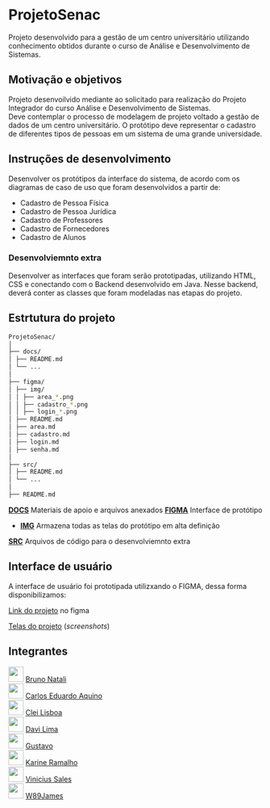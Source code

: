 # ProjetoSenac

Projeto desenvolvido para a gestão de um centro universitário utilizando conhecimento obtidos durante o curso de Análise e Desenvolvimento de Sistemas.

## Motivação e objetivos

Projeto desenvoilvido mediante ao solicitado para realização do Projeto Integrador do curso Análise e Desenvolvimento de Sistemas.  
Deve contemplar o processo de modelagem de projeto voltado a gestão de dados de um centro universitário. O protótipo deve representar o cadastro de diferentes tipos de pessoas em um sistema de uma grande universidade.

## Instruções de desenvolvimento

Desenvolver os protótipos da interface do sistema, de acordo com os diagramas de caso de uso que foram desenvolvidos a partir de:

- Cadastro de Pessoa Física ​
- Cadastro de Pessoa Jurídica ​
- Cadastro de Professores ​
- Cadastro de Fornecedores ​
- Cadastro de Alunos

### Desenvolviemnto extra

Desenvolver as interfaces que foram serão prototipadas, utilizando HTML, CSS e conectando com o Backend desenvolvido em Java. Nesse backend, deverá conter as classes que foram modeladas nas etapas do projeto.

## Estrtutura do projeto

```bash
ProjetoSenac/
│
├── docs/
│ ├── README.md
│ └── ...
│
├── figma/
│ ├── img/
│ │ ├── area_*.png
│ │ ├── cadastro_*.png
│ │ ├── login_*.png
│ ├── README.md
│ ├── area.md
│ ├── cadastro.md
│ ├── login.md
│ ├── senha.md
│
├── src/
│ ├── README.md
│ └── ...
│
├── README.md
```

[**DOCS**](docs/README.md) Materiais de apoio e arquivos anexados
[**FIGMA**](figma/README.md) Interface de protótipo

- [**IMG**](figma/img/) Armazena todas as telas do protótipo em alta definição

[**SRC**](src/README.md) Arquivos de código para o desenvolviemnto extra

## Interface de usuário

A interface de usuário foi prototipada utilizxando o FIGMA, dessa forma disponibilizamos:

[Link do projeto](https://www.figma.com/file/oNUock5SajJcGMK6nGMXzt/Sistema-de-Gest%C3%A3o-Universitario?type=design&node-id=0%3A1&mode=design&t=xLRZSvxMXvZ7rKXD-1) no figma  

[Telas do projeto](figma/README.md) (_screenshots_)

## Integrantes

<img src="https://avatars.githubusercontent.com/u/28903793?s=48&v=4" width="30" height="30"> [Bruno Natali](https://github.com/brunonatali)  
<img src="https://avatars.githubusercontent.com/u/105674395?s=48&v=4" width="30" height="30"> [Carlos Eduardo Aquino](https://github.com/eduardocaqm)  
<img src="https://avatars.githubusercontent.com/u/64207875?s=48&v=4" width="30" height="30"> [Clei Lisboa](https://github.com/CleiL)  
<img src="https://avatars.githubusercontent.com/u/95236660?s=48&v=4" width="30" height="30"> [Davi Lima](https://github.com/DaviLima891)  
<img src="https://avatars.githubusercontent.com/u/97316682?s=48&v=4" width="30" height="30"> [Gustavo](https://github.com/Gustavobsbs)  
<img src="https://avatars.githubusercontent.com/u/144499580?s=48&v=4" width="30" height="30"> [Karine Ramalho](https://github.com/KarineDRamalho)  
<img src="https://avatars.githubusercontent.com/u/63067315?s=48&v=4" width="30" height="30"> [Vinicius Sales](https://github.com/vinidesalescosta)  
<img src="https://avatars.githubusercontent.com/u/143947304?s=48&v=4" width="30" height="30"> [W89James](https://github.com/W89James)  
